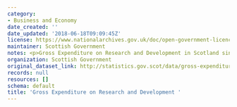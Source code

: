 ```yaml
---
category:
- Business and Economy
date_created: ''
date_updated: '2018-06-18T09:09:45Z'
license: https://www.nationalarchives.gov.uk/doc/open-government-licence/version/3/
maintainer: Scottish Government
notes: <p>Gross Expenditure on Research and Development in Scotland since 2001.</p>
organization: Scottish Government
original_dataset_link: http://statistics.gov.scot/data/gross-expenditure-on-research-and-development
records: null
resources: []
schema: default
title: 'Gross Expenditure on Research and Development '
---
```

